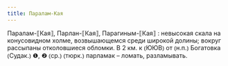 ```yaml
---
title: Паралам-Кая
---
```


Паралам-⟦Кая⟧, Парлан-⟦Кая⟧, Парагиным-⟦Кая⟧
: невысокая скала на конусовидном холме, возвышающемся среди широкой долины; вокруг рассыпаны отколовшиеся обломки. В 2 км. к ⦅ЮЮВ⦆ от ⦅н.п.⦆ Богатовка ⦅Судак.⦆ ❶, ❷ ⦅ср.⦆ ⦅тюрк.⦆ парламак – ломать, разламывать.
